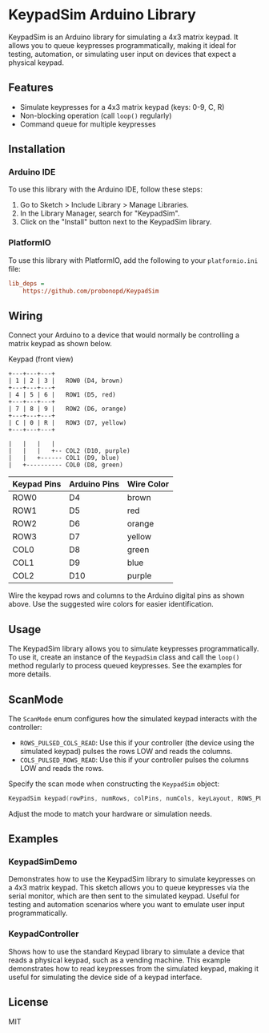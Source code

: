 # KeypadSim Arduino Library

KeypadSim is an Arduino library for simulating a 4x3 matrix keypad. It allows you to queue keypresses programmatically, making it ideal for testing, automation, or simulating user input on devices that expect a physical keypad.

## Features
- Simulate keypresses for a 4x3 matrix keypad (keys: 0-9, C, R)
- Non-blocking operation (call `loop()` regularly)
- Command queue for multiple keypresses

## Installation

### Arduino IDE

To use this library with the Arduino IDE, follow these steps:
1. Go to Sketch > Include Library > Manage Libraries.
2. In the Library Manager, search for "KeypadSim".
3. Click on the "Install" button next to the KeypadSim library.

### PlatformIO

To use this library with PlatformIO, add the following to your `platformio.ini` file:

```ini
lib_deps = 
    https://github.com/probonopd/KeypadSim
```
## Wiring

Connect your Arduino to a device that would normally be controlling a matrix keypad as shown below.

Keypad (front view)

```
+---+---+---+
| 1 | 2 | 3 |   ROW0 (D4, brown)
+---+---+---+
| 4 | 5 | 6 |   ROW1 (D5, red)
+---+---+---+
| 7 | 8 | 9 |   ROW2 (D6, orange)
+---+---+---+
| C | 0 | R |   ROW3 (D7, yellow)
+---+---+---+

|   |   |   |
|   |   |   +-- COL2 (D10, purple)
|   |   +------ COL1 (D9, blue)
|   +---------- COL0 (D8, green)
```

| Keypad Pins | Arduino Pins | Wire Color |
|-------------|--------------|------------|
| ROW0        | D4           | brown      |
| ROW1        | D5           | red        |
| ROW2        | D6           | orange     |
| ROW3        | D7           | yellow     |
| COL0        | D8           | green      |
| COL1        | D9           | blue       |
| COL2        | D10          | purple     |

Wire the keypad rows and columns to the Arduino digital pins as shown above. Use the suggested wire colors for easier identification.

## Usage

The KeypadSim library allows you to simulate keypresses programmatically. To use it, create an instance of the `KeypadSim` class and call the `loop()` method regularly to process queued keypresses.
See the examples for more details.

## ScanMode

The `ScanMode` enum configures how the simulated keypad interacts with the controller:

- `ROWS_PULSED_COLS_READ`: Use this if your controller (the device using the simulated keypad) pulses the rows LOW and reads the columns.
- `COLS_PULSED_ROWS_READ`: Use this if your controller pulses the columns LOW and reads the rows.

Specify the scan mode when constructing the `KeypadSim` object:

```cpp
KeypadSim keypad(rowPins, numRows, colPins, numCols, keyLayout, ROWS_PULSED_COLS_READ);
```

Adjust the mode to match your hardware or simulation needs.

## Examples

### KeypadSimDemo
Demonstrates how to use the KeypadSim library to simulate keypresses on a 4x3 matrix keypad. This sketch allows you to queue keypresses via the serial monitor, which are then sent to the simulated keypad. Useful for testing and automation scenarios where you want to emulate user input programmatically.

### KeypadController
Shows how to use the standard Keypad library to simulate a device that reads a physical keypad, such as a vending machine. This example demonstrates how to read keypresses from the simulated keypad, making it useful for simulating the device side of a keypad interface.

## License

MIT
